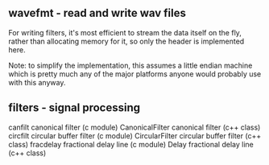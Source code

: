 wavefmt - read and write wav files
----------------------------------
For writing filters, it's most efficient to stream the data itself on the fly,
rather than allocating memory for it, so only the header is implemented here.

Note: to simplify the implementation, this assumes a little endian machine
which is pretty much any of the major platforms anyone would probably use
with this anyway.

filters - signal processing
---------------------------
canfilt         canonical filter (c module) 
CanonicalFilter canonical filter (c++ class)
circfilt        circular buffer filter (c module)
CircularFilter  circular buffer filter (c++ class)
fracdelay       fractional delay line (c module)
Delay           fractional delay line (c++ class)
